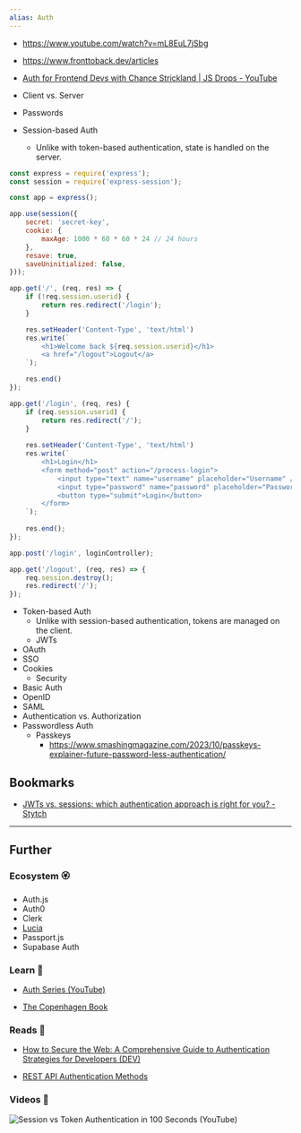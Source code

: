 ```yaml
---
alias: Auth
---
```

- https://www.youtube.com/watch?v=mL8EuL7jSbg
- https://www.fronttoback.dev/articles
- [Auth for Frontend Devs with Chance Strickland | JS Drops - YouTube](https://www.youtube.com/watch?v=6a8_9FdGYt4)

- Client vs. Server
- Passwords
- Session-based Auth
    - Unlike with token-based authentication, state is handled on the server.

```js
const express = require('express'); 
const session = require('express-session'); 

const app = express(); 

app.use(session({ 
    secret: 'secret-key',
    cookie: {
        maxAge: 1000 * 60 * 60 * 24 // 24 hours
    },
    resave: true,
    saveUninitialized: false,
}));

app.get('/', (req, res) => {
    if (!req.session.userid) {
        return res.redirect('/login');
    }

    res.setHeader('Content-Type', 'text/html')
    res.write(`
        <h1>Welcome back ${req.session.userid}</h1>
        <a href="/logout">Logout</a>
    `);

    res.end()
});

app.get('/login', (req, res) {
    if (req.session.userid) {
        return res.redirect('/');
    }
    
    res.setHeader('Content-Type', 'text/html')
    res.write(`
        <h1>Login</h1>
        <form method="post" action="/process-login">
            <input type="text" name="username" placeholder="Username" /> <br>
            <input type="password" name="password" placeholder="Password" /> <br>
            <button type="submit">Login</button>
        </form>
    `);
    
    res.end();
});

app.post('/login', loginController);

app.get('/logout', (req, res) => {
    req.session.destroy();
    res.redirect('/');
});
```

- Token-based Auth
    - Unlike with session-based authentication, tokens are managed on the client.
    - JWTs
- OAuth
- SSO
- Cookies
    - Security
- Basic Auth
- OpenID
- SAML
- Authentication vs. Authorization
- Passwordless Auth
    - Passkeys
        - https://www.smashingmagazine.com/2023/10/passkeys-explainer-future-password-less-authentication/

## Bookmarks

- [JWTs vs. sessions: which authentication approach is right for you? - Stytch](https://stytch.com/blog/jwts-vs-sessions-which-is-right-for-you/)

---

## Further
### Ecosystem 🏵

- Auth.js
- Auth0
- Clerk
- [Lucia](https://lucia-auth.com/)
- Passport.js
- Supabase Auth

### Learn 🧠

- [Auth Series (YouTube)](https://youtube.com/playlist?list=PLkZYeFmDuaN2pZOuMWjIfvZ6v2ZFp2jyK)

- [The Copenhagen Book](https://thecopenhagenbook.com/)

### Reads 📄

- [How to Secure the Web: A Comprehensive Guide to Authentication Strategies for Developers (DEV)](https://dev.to/ma7moud3bas/how-to-secure-the-web-a-comprehensive-guide-to-authentication-strategies-for-developers-48od)

- [REST API Authentication Methods](https://blog.bytebytego.com/i/140010110/rest-api-authentication-methods)

### Videos 🎥

![Session vs Token Authentication in 100 Seconds (YouTube)](https://www.youtube.com/watch?v=UBUNrFtufWo)